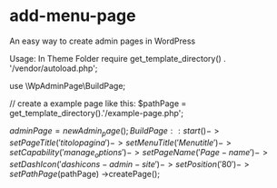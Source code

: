 # add-menu-page
An easy way to create admin pages in WordPress



Usage:
In Theme Folder
 require get_template_directory() . '/vendor/autoload.php';

use \WpAdminPage\BuildPage;

// create a example page like this:
$pathPage = get_template_directory().'/example-page.php';

$adminPage = new Admin_page();
BuildPage::start()
->setPageTitle('titolo pagina')
->setMenuTitle('Menu title')
->setCapability('manage_options')
->setPageName('Page-name')
->setDashIcon('dashicons-admin-site')
->setPosition('80')
->setPathPage($pathPage)
->createPage();
